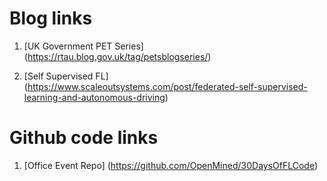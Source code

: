 # Blog links

1. [UK Government PET Series] (https://rtau.blog.gov.uk/tag/petsblogseries/)

2. [Self Supervised FL] (https://www.scaleoutsystems.com/post/federated-self-supervised-learning-and-autonomous-driving)

# Github code links

1. [Office Event Repo] (https://github.com/OpenMined/30DaysOfFLCode)
